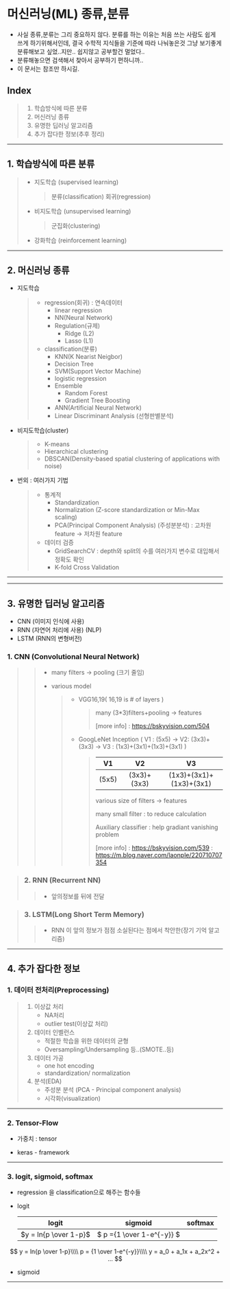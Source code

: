 # 머신러닝(ML) 종류,분류

* 사실 종류,분류는 그리 중요하지 않다.
  분류를 하는 이유는 처음 쓰는 사람도 쉽게 쓰게 하기위해서인데,
  결국 수학적 지식들을 기준에 따라 나눠놓은것 
  그냥 보기좋게 분류해보고 싶었..지만.. 쉽지않고 공부할건 멀었다..
* 분류해놓으면 검색해서 찾아서 공부하기 편하니까..
* 이 문서는 참조만 하시길.

## Index
> 1. 학습방식에 따른 분류 
> 2. 머신러닝 종류
> 3. 유명한 딥러닝 알고리즘
> 4. 추가 잡다한 정보(추후 정리)

---



## 1. 학습방식에 따른 분류

> * 지도학습 (supervised learning)
>   > 분류(classification)
>   > 회귀(regression)
> * 비지도학습 (unsupervised learning)
>   
>   > 군집화(clustering)
> * 강화학습 (reinforcement learning)

---



## 2. 머신러닝 종류

* 지도학습

  > * regression(회귀) : 연속데이터
  >   - linear regression
  >   - NN(Neural Network)
  >   - Regulation(규제)
  >     - Ridge (L2)
  >     - Lasso (L1)
  > * classification(분류)
  >   - KNN(K Nearist Neigbor)
  >   - Decision Tree
  >   - SVM(Support Vector Machine)
  >   - logistic regression
  >   - Ensemble
  >     - Random Forest
  >     - Gradient Tree Boosting
  >   - ANN(Artificial Neural Network)
  >   - Linear Discriminant Analysis (선형판별분석) 
  
* 비지도학습(cluster)

  > * K-means
  > * Hierarchical clustering
  > * DBSCAN(Density-based spatial clustering of applications with noise)
  
* 번외 : 여러가지 기법

  > * 통계적
  >   * Standardization
  >   * Normalization (Z-score standardization or Min-Max scaling)
  >   * PCA(Principal Component Analysis) (주성분분석) : 고차원 feature -> 저차원 feature
  > * 데이터 검증
  >   - GridSearchCV : depth와 split의 수를 여러가지 변수로 대입해서 정확도 확인
  >   - K-fold Cross Validation

-----------------

----------



## 3. 유명한 딥러닝 알고리즘

* CNN (이미지 인식에 사용)
* RNN (자연어 처리에 사용) (NLP)
* LSTM (RNN의 변형버전)

 ### 1. CNN (Convolutional Neural Network)
>
>   > * many filters -> pooling (크기 줄임)
>   >
>   > * various model
>   >
>   >   > * VGG16,19( 16,19 is # of layers )
>   >   >
>   >   >   > many (3*3)filters+pooling -> features
>   >   >   >
>   >   >   > [more info] : https://bskyvision.com/504
>   >   >
>   >   > * GoogLeNet Inception ( V1 : (5x5) -> V2: (3x3)+(3x3) -> V3 : (1x3)+(3x1)+(1x3)+(3x1) )
>   >   >
>   >   >   > |  V1   |     V2      |           V3            |
>   >   >   > | :---: | :---------: | :---------------------: |
>   >   >   > | (5x5) | (3x3)+(3x3) | (1x3)+(3x1)+(1x3)+(3x1) |
>   >   >   >
>   >   >   > various size of filters -> features
>   >   >   >
>   >   >   > many small filter : to reduce calculation
>   >   >   >
>   >   >   > Auxiliary classifier : help gradiant vanishing problem
>   >   >   >
>   >   >   > [more info] : https://bskyvision.com/539
>   >   >   > 					 : https://m.blog.naver.com/laonple/220710707354

> ### 2. RNN (Recurrent NN)
>
> > * 앞의정보를 뒤에 전달

> ### 3. LSTM(Long Short Term Memory)
>
> > * RNN 이 앞의 정보가 점점 소실된다는 점에서 착안한(장기 기억 알고리즘)

---



## 4. 추가 잡다한 정보

### 1. 데이터 전처리(Preprocessing)

> 1. 이상값 처리
>    * NA처리
>    * outlier test(이상값 처리)
> 1. 데이터 인벨런스
>    * 적절한 학습을 위한 데이터의 균형
>    * Oversampling/Undersampling 등..(SMOTE..등)
> 1. 데이터 가공
>    * one hot encoding
>    * standardization/ normalization
> 1. 분석(EDA)
>    * 주성분 분석 (PCA - Principal component analysis)
>    * 시각화(visualization)

---

### 2. Tensor-Flow

- 가중치 : tensor

- keras - framework

---

### 3. logit, sigmoid, softmax

- regression 을 classification으로 해주는 함수들

* logit 

  | logit | sigmoid | softmax |
  | ----- | ------- | ------- |
  | $y = ln{p \over 1-p}$ | $ p ={1 \over 1-e^{-y}} $ |         |
  
  

$$
y = ln{p \over 1-p}\\\\
p = {1 \over 1-e^{-y}}\\\\
y = a_0 + a_1x + a_2x^2 + ...
$$



* sigmoid

-----------------


